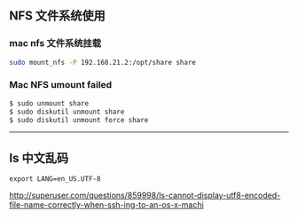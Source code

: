 ## NFS 文件系统使用

### mac nfs 文件系统挂载

```bash
sudo mount_nfs -P 192.168.21.2:/opt/share share
```

### Mac NFS umount failed

```bash
$ sudo unmount share
$ sudo diskutil unmount share
$ sudo diskutil unmount force share
```

---

## ls 中文乱码

`export LANG=en_US.UTF-8`

http://superuser.com/questions/859998/ls-cannot-display-utf8-encoded-file-name-correctly-when-ssh-ing-to-an-os-x-machi
